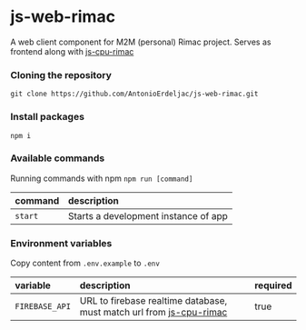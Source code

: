 # js-web-rimac

A web client component for M2M (personal) Rimac project. Serves as frontend along with [js-cpu-rimac](https://github.com/AntonioErdeljac/js-cpu-rimac)

### Cloning the repository

```shell
git clone https://github.com/AntonioErdeljac/js-web-rimac.git
```

### Install packages


```shell
npm i
```

### Available commands

Running commands with npm `npm run [command]`

| command            | description                                                                                                                                                                 |
| :----------------- | :-------------------------------------------------------------------------------------------------------------------------------------------------------------------------- |
| `start`            | Starts a development instance of app                                                                                                                                        |

### Environment variables

Copy content from `.env.example` to `.env`

| variable           | description                              | required                                                                                                                         |
| :----------------- | :--------------------------------------- | :------------------------------------------------------------------------------------------------------------------------------- |
| `FIREBASE_API`     | URL to firebase realtime database, must match url from [js-cpu-rimac](https://github.com/AntonioErdeljac/js-cpu-rimac)        | true                                                                                                                             |
